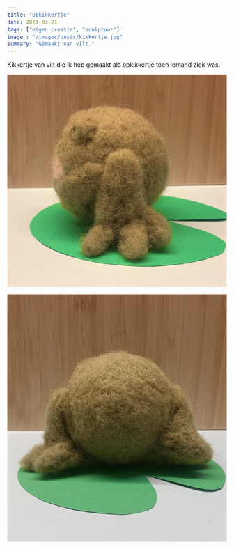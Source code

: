 ```yaml
---
title: "Opkikkertje"
date: 2021-03-21
tags: ["eigen creatie", "sculptuur"]
image : "/images/posts/kikkertje.jpg"
summary: "Gemaakt van vilt."
---
```


Kikkertje van vilt die ik heb gemaakt als opkikkertje toen iemand ziek was.

![Zijkant Kikkertje](zijkant-kikkertje.jpg)

![Achterkant Kikkertje](achterkant-kikkertje.jpg)